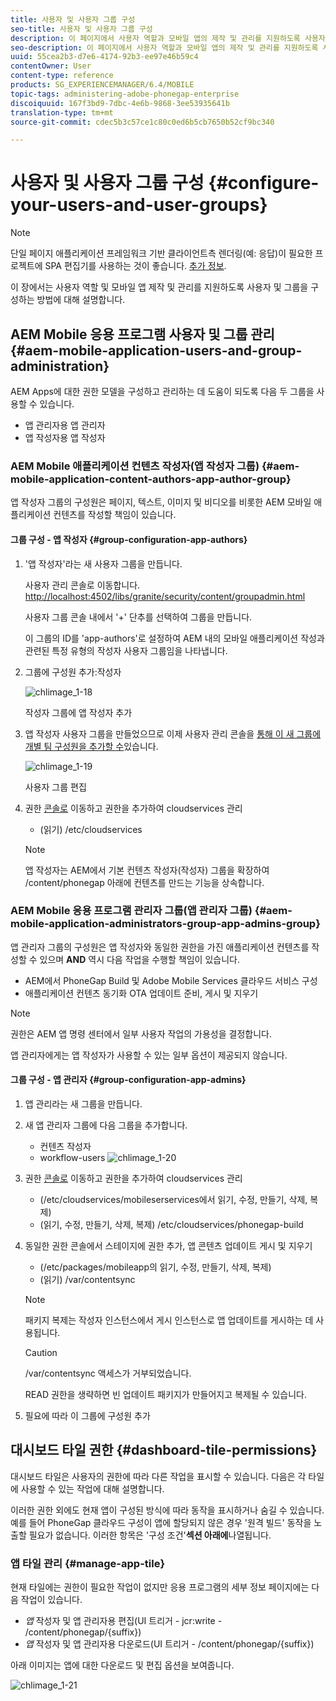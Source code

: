 ```yaml
---
title: 사용자 및 사용자 그룹 구성
seo-title: 사용자 및 사용자 그룹 구성
description: 이 페이지에서 사용자 역할과 모바일 앱의 제작 및 관리를 지원하도록 사용자 및 그룹을 구성하는 방법을 알아보십시오.
seo-description: 이 페이지에서 사용자 역할과 모바일 앱의 제작 및 관리를 지원하도록 사용자 및 그룹을 구성하는 방법을 알아보십시오.
uuid: 55cea2b3-d7e6-4174-92b3-ee97e46b59c4
contentOwner: User
content-type: reference
products: SG_EXPERIENCEMANAGER/6.4/MOBILE
topic-tags: administering-adobe-phonegap-enterprise
discoiquuid: 167f3bd9-7dbc-4e6b-9868-3ee53935641b
translation-type: tm+mt
source-git-commit: cdec5b3c57ce1c80c0ed6b5cb7650b52cf9bc340

---
```



# 사용자 및 사용자 그룹 구성 {#configure-your-users-and-user-groups}

>[!NOTE]
>
>단일 페이지 애플리케이션 프레임워크 기반 클라이언트측 렌더링(예: 응답)이 필요한 프로젝트에 SPA 편집기를 사용하는 것이 좋습니다. [추가 정보](/help/sites-developing/spa-overview.md).

이 장에서는 사용자 역할 및 모바일 앱 제작 및 관리를 지원하도록 사용자 및 그룹을 구성하는 방법에 대해 설명합니다.

## AEM Mobile 응용 프로그램 사용자 및 그룹 관리 {#aem-mobile-application-users-and-group-administration}

AEM Apps에 대한 권한 모델을 구성하고 관리하는 데 도움이 되도록 다음 두 그룹을 사용할 수 있습니다.

* 앱 관리자용 앱 관리자
* 앱 작성자용 앱 작성자

### AEM Mobile 애플리케이션 컨텐츠 작성자(앱 작성자 그룹) {#aem-mobile-application-content-authors-app-author-group}

앱 작성자 그룹의 구성원은 페이지, 텍스트, 이미지 및 비디오를 비롯한 AEM 모바일 애플리케이션 컨텐츠를 작성할 책임이 있습니다.

#### 그룹 구성 - 앱 작성자 {#group-configuration-app-authors}

1. &#39;앱 작성자&#39;라는 새 사용자 그룹을 만듭니다.

   사용자 관리 콘솔로 이동합니다. [http://localhost:4502/libs/granite/security/content/groupadmin.html](http://localhost:4502/libs/granite/security/content/groupadmin.html)

   사용자 그룹 콘솔 내에서 &#39;+&#39; 단추를 선택하여 그룹을 만듭니다.

   이 그룹의 ID를 &#39;app-authors&#39;로 설정하여 AEM 내의 모바일 애플리케이션 작성과 관련된 특정 유형의 작성자 사용자 그룹임을 나타냅니다.

1. 그룹에 구성원 추가:작성자

   ![chlimage_1-18](assets/chlimage_1-18.png)

   작성자 그룹에 앱 작성자 추가

1. 앱 작성자 사용자 그룹을 만들었으므로 이제 사용자 관리 콘솔을 [통해 이 새 그룹에 개별 팀 구성원을 추가할 수](http://localhost:4502/libs/granite/security/content/useradmin.md)있습니다.

   ![chlimage_1-19](assets/chlimage_1-19.png)

   사용자 그룹 편집

1. 권한 [콘솔로](http://localhost:4502/useradmin) 이동하고 권한을 추가하여 cloudservices 관리

   * (읽기) /etc/cloudservices
   >[!NOTE]
   >
   >앱 작성자는 AEM에서 기본 컨텐츠 작성자(작성자) 그룹을 확장하여 /content/phonegap 아래에 컨텐츠를 만드는 기능을 상속합니다.

### AEM Mobile 응용 프로그램 관리자 그룹(앱 관리자 그룹) {#aem-mobile-application-administrators-group-app-admins-group}

앱 관리자 그룹의 구성원은 앱 작성자와 동일한 권한을 가진 애플리케이션 컨텐츠를 작성할 수 있으며 **AND** 역시 다음 작업을 수행할 책임이 있습니다.

* AEM에서 PhoneGap Build 및 Adobe Mobile Services 클라우드 서비스 구성
* 애플리케이션 컨텐츠 동기화 OTA 업데이트 준비, 게시 및 지우기

>[!NOTE]
>
>권한은 AEM 앱 명령 센터에서 일부 사용자 작업의 가용성을 결정합니다.
>
>앱 관리자에게는 앱 작성자가 사용할 수 있는 일부 옵션이 제공되지 않습니다.

#### 그룹 구성 - 앱 관리자 {#group-configuration-app-admins}

1. 앱 관리라는 새 그룹을 만듭니다.
1. 새 앱 관리자 그룹에 다음 그룹을 추가합니다.

   * 컨텐츠 작성자
   * workflow-users
   ![chlimage_1-20](assets/chlimage_1-20.png)

1. 권한 [콘솔로](http://localhost:4502/useradmin) 이동하고 권한을 추가하여 cloudservices 관리

   * (/etc/cloudservices/mobileserservices에서 읽기, 수정, 만들기, 삭제, 복제)
   * (읽기, 수정, 만들기, 삭제, 복제) /etc/cloudservices/phonegap-build

1. 동일한 권한 콘솔에서 스테이지에 권한 추가, 앱 콘텐츠 업데이트 게시 및 지우기

   * (/etc/packages/mobileapp의 읽기, 수정, 만들기, 삭제, 복제)
   * (읽기) /var/contentsync
   >[!NOTE]
   >
   >패키지 복제는 작성자 인스턴스에서 게시 인스턴스로 앱 업데이트를 게시하는 데 사용됩니다.

   >[!CAUTION]
   >
   >/var/contentsync 액세스가 거부되었습니다.
   >
   >READ 권한을 생략하면 빈 업데이트 패키지가 만들어지고 복제될 수 있습니다.

1. 필요에 따라 이 그룹에 구성원 추가

## 대시보드 타일 권한 {#dashboard-tile-permissions}

대시보드 타일은 사용자의 권한에 따라 다른 작업을 표시할 수 있습니다. 다음은 각 타일에 사용할 수 있는 작업에 대해 설명합니다.

이러한 권한 외에도 현재 앱이 구성된 방식에 따라 동작을 표시하거나 숨길 수 있습니다. 예를 들어 PhoneGap 클라우드 구성이 앱에 할당되지 않은 경우 &#39;원격 빌드&#39; 동작을 노출할 필요가 없습니다. 이러한 항목은 &#39;구성 조건&#39;**섹션 아래에**&#x200B;나열됩니다.

### 앱 타일 관리 {#manage-app-tile}

현재 타일에는 권한이 필요한 작업이 없지만 응용 프로그램의 세부 정보 페이지에는 다음 작업이 있습니다.

* *앱* 작성자 및 앱 관리자용 편집(UI 트리거 - jcr:write - /content/phonegap/{suffix})
* *앱* 작성자 및 앱 관리자용 다운로드(UI 트리거 - /content/phonegap/{suffix})

아래 이미지는 앱에 대한 다운로드 및 편집 옵션을 보여줍니다.

![chlimage_1-21](assets/chlimage_1-21.png)

